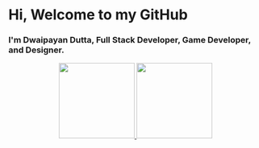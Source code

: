 <!--
<p align="center">Hey! I'm Dwaipayan. I love to build things & Code!</p>
-->
# Hi, Welcome to my GitHub
### I'm Dwaipayan Dutta, Full Stack Developer, Game Developer, and Designer.</h3>

<!--
<div style="text-align: center;">
  <a href="https://github.com/HawkdotDev" style="display: inline-block;">
    <img height="150em" src="https://github-readme-stats.vercel.app/api?username=HawkdotDev&show_icons=true&theme=tokyonight&include_all_commits=true&count_private=true&border_color=ffffff00" style="margin-right: 10px;" />
    <img height="150em" src="http://github-readme-streak-stats.herokuapp.com?user=HawkdotDev&theme=tokyonight&hide_border=true" />
  </a>
</div>
<div style="text-align: center;">
  <div>
    <img height="150em" style="display: inline-block;" src="https://github-readme-stats.vercel.app/api/top-langs/?username=HawkdotDev&layout=compact&theme=tokyonight&hide_border=true" />
  </div>
</div>
-->

<div align="center">
   <a href="https://github.com/HawkdotDev">
    <img height="150em" src="https://github-readme-stats.vercel.app/api?username=HawkdotDev&show_icons=true&theme=tokyonight&include_all_commits=true&count_private=true&border_color=ffffff00"/>
    <img height="150em" src="http://github-readme-streak-stats.herokuapp.com?user=HawkdotDev&theme=tokyonight&hide_border=true" />
  </a>
</div>

<!--
**HawkdotDev/HawkdotDev** is a ✨ _special_ ✨ repository because its `README.md` (this file) appears on your GitHub profile.

Here are some ideas to get you started:

- 🔭 I’m currently working on ...
- 🌱 I’m currently learning ...
- 👯 I’m looking to collaborate on ...
- 🤔 I’m looking for help with ...
- 💬 Ask me about ...
- 📫 How to reach me: ...
- 😄 Pronouns: ...
- ⚡ Fun fact: ...
-->
